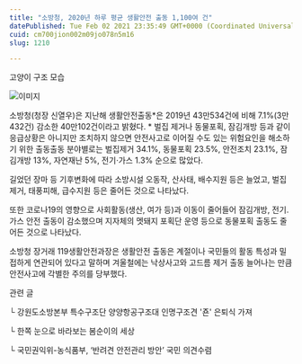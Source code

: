 ```yaml
---
title: "소방청, 2020년 하루 평균 생활안전 출동 1,100여 건"
datePublished: Tue Feb 02 2021 23:35:49 GMT+0000 (Coordinated Universal Time)
cuid: cm700jion002m09jo078n5m16
slug: 1210

---
```



고양이 구조 모습

![이미지](https://cdn.hashnode.com/res/hashnode/image/upload/v1739249995014/07bd967b-4d96-445e-9da8-1d82cc9cf89e.png)

소방청(청장 신열우)은 지난해 생활안전출동*은 2019년 43만534건에 비해 7.1%(3만432건) 감소한 40만102건이라고 밝혔다. * 벌집 제거나 동물포획, 잠김개방 등과 같이 응급상황은 아니지만 조치하지 않으면 안전사고로 이어질 수도 있는 위험요인을 해소하기 위한 출동출동 분야별로는 벌집제거 34.1%, 동물포획 23.5%, 안전조치 23.1%, 잠김개방 13%, 자연재난 5%, 전기·가스 1.3% 순으로 많았다.

길었던 장마 등 기후변화에 따라 소방시설 오동작, 산사태, 배수지원 등은 늘었고, 벌집제거, 태풍피해, 급수지원 등은 줄어든 것으로 나타났다.

또한 코로나19의 영향으로 사회활동(생산, 여가 등)과 이동이 줄어들어 잠김개방, 전기․가스 안전 출동이 감소했으며 지자체의 멧돼지 포획단 운영 등으로 동물포획 출동도 줄어든 것으로 나타났다.

소방청 장거래 119생활안전과장은 생활안전 출동은 계절이나 국민들의 활동 특성과 밀접하게 연관되어 있다고 말하며 겨울철에는 낙상사고와 고드름 제거 출동 늘어나는 만큼 안전사고에 각별한 주의를 당부했다.

관련 글

└ 강원도소방본부 특수구조단 양양항공구조대 인명구조견 '죤' 은퇴식 가져

└ 한쪽 눈으로 바라보는 봄순이의 세상

└ 국민권익위-농식품부, ‘반려견 안전관리 방안’ 국민 의견수렴